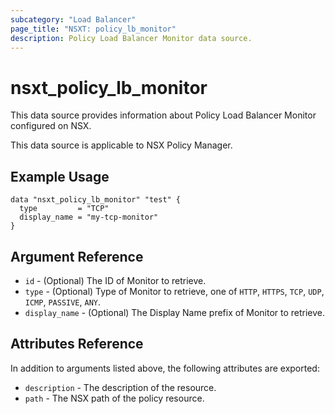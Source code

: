 ```yaml
---
subcategory: "Load Balancer"
page_title: "NSXT: policy_lb_monitor"
description: Policy Load Balancer Monitor data source.
---
```


# nsxt_policy_lb_monitor

This data source provides information about Policy Load Balancer Monitor configured on NSX.

This data source is applicable to NSX Policy Manager.

## Example Usage

```hcl
data "nsxt_policy_lb_monitor" "test" {
  type         = "TCP"
  display_name = "my-tcp-monitor"
}
```

## Argument Reference

* `id` - (Optional) The ID of Monitor to retrieve.
* `type` - (Optional) Type of Monitor to retrieve, one of `HTTP`, `HTTPS`, `TCP`, `UDP`, `ICMP`, `PASSIVE`, `ANY`.
* `display_name` - (Optional) The Display Name prefix of Monitor to retrieve.

## Attributes Reference

In addition to arguments listed above, the following attributes are exported:

* `description` - The description of the resource.
* `path` - The NSX path of the policy resource.
